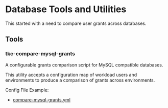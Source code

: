 # Database Tools and Utilities

This started with a need to compare user grants across databases.

## Tools

### tkc-compare-mysql-grants

A configurable grants comparison script for MySQL compatible databases.

This utility accepts a configuration map of workload users and environments to produce a comparison of grants across environments.

Config File Example:

  - [compare-mysql-grants.yml](examples/compare-mysql-grants.yml)
